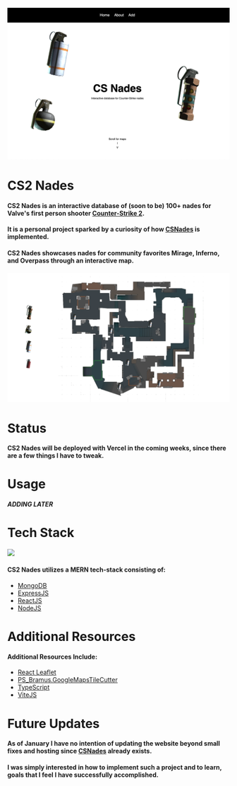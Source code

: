 
<a><img src="./app/public/README/README.png" /></a>

<span></span>

# CS2 Nades
#### CS2 Nades is an interactive database of (soon to be) 100+ nades for Valve's first person shooter <a href="https://www.counter-strike.net/cs2">Counter-Strike 2</a>.
#### It is a personal project sparked by a curiosity of how <a href="https://www.csgonades.com/">CSNades</a> is implemented.
#### CS2 Nades showcases nades for community favorites Mirage, Inferno, and Overpass through an interactive map.
#### <img src="./app/public/README/mirage.png" />

# Status
#### CS2 Nades will be deployed with Vercel in the coming weeks, since there are a few things I have to tweak.

# Usage
#### *ADDING LATER*

# Tech Stack
#### <img src="https://miro.medium.com/v2/resize:fit:678/1*l2tlJsFNg2tH6QizegKkqA.png" />
#### CS2 Nades utilizes a MERN tech-stack consisting of:
- <a href="https://www.mongodb.com/">MongoDB</a>
- <a href="https://expressjs.com/">ExpressJS</a>
- <a href="https://react.dev/">ReactJS</a>
- <a href="https://nodejs.org/en">NodeJS</a>

# Additional Resources
#### Additional Resources Include:
- <a href="https://react-leaflet.js.org/">React Leaflet</a>
- <a href="https://github.com/bramus/photoshop-google-maps-tile-cutter/">PS_Bramus.GoogleMapsTileCutter</a>
- <a href="https://www.typescriptlang.org/">TypeScript</a>
- <a href="https://vitejs.dev/">ViteJS</a>

# Future Updates
#### As of January I have no intention of updating the website beyond small fixes and hosting since <a href="https://www.csgonades.com/">CSNades</a> already exists.
#### I was simply interested in how to implement such a project and to learn, goals that I feel I have successfully accomplished.
